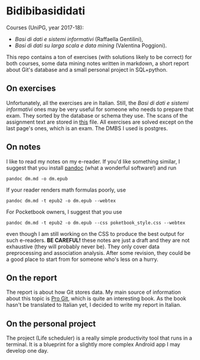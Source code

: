 # Bidibibasididati
Courses (UniPG, year 2017-18): 
+ _Basi di dati e sistemi informativi_ (Raffaella Gentilini),
+ _Basi di dati su larga scala e data mining_ (Valentina Poggioni).

This repo contains a ton of exercises (with solutions likely to be correct) for both courses, some data mining notes written in markdown, a short report about Git's database and a small personal project in SQL+python.

## On exercises
Unfortunately, all the exercises are in Italian. Still, the _Basi di dati e sistemi informativi_ ones may be very useful for someone who needs to prepare that exam. They sorted by the database or schema they use. The scans of the assignment text are stored in [this](https://github.com/harisont/Bidibibasididati/blob/master/Basi%20di%20dati%20e%20sistemi%20informativi/Consegne%20esercizi.pdf) file. All exercises are solved except on the last page's ones, which is an exam. 
The DMBS I used is postgres.

## On notes
I like to read my notes on my e-reader. If you'd like something similar, I suggest that you install [pandoc](http://pandoc.org/) (what a wonderful software!) and run 
```
pandoc dm.md -o dm.epub 
```
If your reader renders math formulas poorly, use
```
pandoc dm.md -t epub2 -o dm.epub --webtex
```
For Pocketbook owners, I suggest that you use
```
pandoc dm.md -t epub2 -o dm.epub --css poketbook_style.css --webtex
```
even though I am still working on the CSS to produce the best output for such e-readers.
__BE CAREFUL!__ these notes are just a draft and they are not exhaustive (they will probably never be). They only cover data preprocessing and association analysis. After some revision, they could be a good place to start from for someone who's less on a hurry.

## On the report
The report is about how Git stores data. My main source of information about this topic is [Pro Git](https://git-scm.com/book/en/v2), which is quite an interesting book. As the book hasn't be translated to Italian yet, I decided to write my report in Italian.

## On the personal project
The project (Life scheduler) is a really simple productivity tool that runs in a terminal. It is a blueprint for a slightly more complex Android app I may develop one day.
